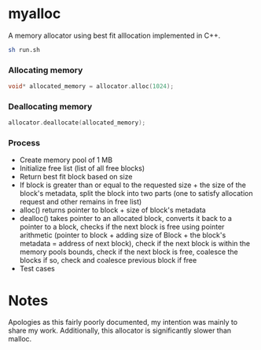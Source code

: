 # myalloc

A memory allocator using best fit alllocation implemented in C++.

```sh
sh run.sh
```

### Allocating memory

```cpp
void* allocated_memory = allocator.alloc(1024);
```

### Deallocating memory

```cpp
allocator.deallocate(allocated_memory);
```

### Process

- Create memory pool of 1 MB
- Initialize free list (list of all free blocks)
- Return best fit block based on size
- If block is greater than or equal to the requested size + the size of the block's metadata, split the block into two parts (one to satisfy allocation request and other remains in free list)
- alloc() returns pointer to block + size of block's metadata
- dealloc() takes pointer to an allocated block, converts it back to a pointer to a block, checks if the next block is free using pointer arithmetic (pointer to block + adding size of Block + the block's metadata = address of next block), check if the next block is within the memory pools bounds, check if the next block is free, coalesce the blocks if so, check and coalesce previous block if free
- Test cases

# Notes

Apologies as this fairly poorly documented, my intention was mainly to share my work. Additionally, this allocator is significantly slower than malloc.
